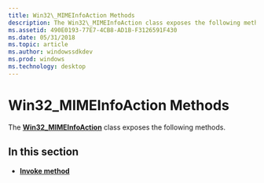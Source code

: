 ```yaml
---
title: Win32\_MIMEInfoAction Methods
description: The Win32\_MIMEInfoAction class exposes the following methods.
ms.assetid: 490E0193-77E7-4CB8-AD1B-F3126591F430
ms.date: 05/31/2018
ms.topic: article
ms.author: windowssdkdev
ms.prod: windows
ms.technology: desktop
---
```


# Win32\_MIMEInfoAction Methods

The [**Win32\_MIMEInfoAction**](win32-mimeinfoaction.md) class exposes the following methods.

## In this section

-   [**Invoke method**](invoke-method-in-class-win32-mimeinfoaction.md)

 

 




